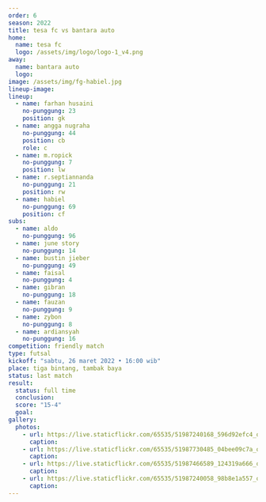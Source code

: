 ```yaml
---
order: 6
season: 2022
title: tesa fc vs bantara auto
home:
  name: tesa fc
  logo: /assets/img/logo/logo-1_v4.png
away:
  name: bantara auto
  logo: 
image: /assets/img/fg-habiel.jpg
lineup-image: 
lineup:
  - name: farhan husaini
    no-punggung: 23
    position: gk
  - name: angga nugraha
    no-punggung: 44
    position: cb
    role: c
  - name: m.ropick
    no-punggung: 7
    position: lw
  - name: r.septiannanda
    no-punggung: 21
    position: rw
  - name: habiel
    no-punggung: 69
    position: cf
subs:
  - name: aldo
    no-punggung: 96
  - name: june story
    no-punggung: 14
  - name: bustin jieber
    no-punggung: 49
  - name: faisal
    no-punggung: 4
  - name: gibran
    no-punggung: 18
  - name: fauzan
    no-punggung: 9
  - name: zybon
    no-punggung: 8
  - name: ardiansyah
    no-punggung: 16
competition: friendly match
type: futsal
kickoff: "sabtu, 26 maret 2022 • 16:00 wib"
place: tiga bintang, tambak baya
status: last match
result:
  status: full time
  conclusion: 
  score: "15-4"
  goal: 
gallery:
  photos: 
    - url: https://live.staticflickr.com/65535/51987240168_596d92efc4_o.jpg
      caption:
    - url: https://live.staticflickr.com/65535/51987730485_04bee09c7a_o.jpg
      caption:
    - url: https://live.staticflickr.com/65535/51987466589_124319a666_o.jpg
      caption:
    - url: https://live.staticflickr.com/65535/51987240058_98b8e1a557_o.jpg
      caption:
---
```


